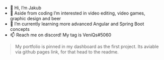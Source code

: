 - 👋 Hi, I’m Jakub
- 👀 Aside from coding I’m interested in video editing, video games, graphic design and beer
- 🌱 I’m currently learning more advanced Angular and Spring Boot concepts
- 📫 Reach me on discord! My tag is VeniQs#5060

> My portfolio is pinned in my dashboard as the first project.
> Its aviable via github pages link, for that head to the readme. 
